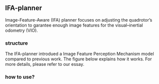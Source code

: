 ## IFA-planner
Image-Feature-Aware (IFA) planner focuses on adjusting the quadrotor’s orientation to garantee enough image features for the visual–inertial odometry (VIO).

### structure
The IFA-planner introdued a Image Feature Perception Mechanism model compared to previous work. The figure below explains how it works. For more details, please refer to our essay.

### how to use?

